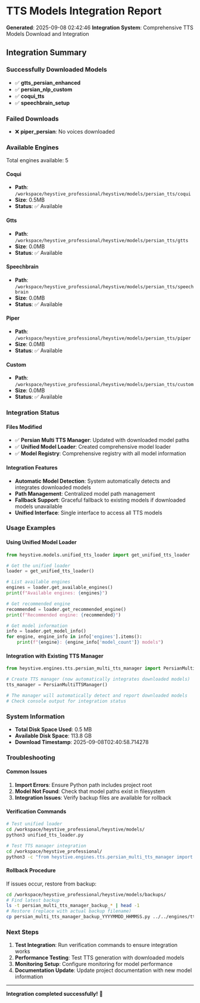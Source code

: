 # TTS Models Integration Report

**Generated**: 2025-09-08 02:42:46
**Integration System**: Comprehensive TTS Models Download and Integration

## Integration Summary

### Successfully Downloaded Models
- ✅ **gtts_persian_enhanced**
- ✅ **persian_nlp_custom**
- ✅ **coqui_tts**
- ✅ **speechbrain_setup**

### Failed Downloads
- ❌ **piper_persian**: No voices downloaded


### Available Engines
Total engines available: 5

#### Coqui
- **Path**: `/workspace/heystive_professional/heystive/models/persian_tts/coqui`
- **Size**: 0.5MB
- **Status**: ✅ Available

#### Gtts
- **Path**: `/workspace/heystive_professional/heystive/models/persian_tts/gtts`
- **Size**: 0.0MB
- **Status**: ✅ Available

#### Speechbrain
- **Path**: `/workspace/heystive_professional/heystive/models/persian_tts/speechbrain`
- **Size**: 0.0MB
- **Status**: ✅ Available

#### Piper
- **Path**: `/workspace/heystive_professional/heystive/models/persian_tts/piper`
- **Size**: 0.0MB
- **Status**: ✅ Available

#### Custom
- **Path**: `/workspace/heystive_professional/heystive/models/persian_tts/custom`
- **Size**: 0.0MB
- **Status**: ✅ Available


### Integration Status

#### Files Modified
- ✅ **Persian Multi TTS Manager**: Updated with downloaded model paths
- ✅ **Unified Model Loader**: Created comprehensive model loader
- ✅ **Model Registry**: Comprehensive registry with all model information

#### Integration Features
- **Automatic Model Detection**: System automatically detects and integrates downloaded models
- **Path Management**: Centralized model path management
- **Fallback Support**: Graceful fallback to existing models if downloaded models unavailable
- **Unified Interface**: Single interface to access all TTS models

### Usage Examples

#### Using Unified Model Loader
```python
from heystive.models.unified_tts_loader import get_unified_tts_loader

# Get the unified loader
loader = get_unified_tts_loader()

# List available engines
engines = loader.get_available_engines()
print(f"Available engines: {engines}")

# Get recommended engine
recommended = loader.get_recommended_engine()
print(f"Recommended engine: {recommended}")

# Get model information
info = loader.get_model_info()
for engine, engine_info in info['engines'].items():
    print(f"{engine}: {engine_info['model_count']} models")
```

#### Integration with Existing TTS Manager
```python
from heystive.engines.tts.persian_multi_tts_manager import PersianMultiTTSManager

# Create TTS manager (now automatically integrates downloaded models)
tts_manager = PersianMultiTTSManager()

# The manager will automatically detect and report downloaded models
# Check console output for integration status
```

### System Information
- **Total Disk Space Used**: 0.5 MB
- **Available Disk Space**: 113.8 GB
- **Download Timestamp**: 2025-09-08T02:40:58.714278

### Troubleshooting

#### Common Issues
1. **Import Errors**: Ensure Python path includes project root
2. **Model Not Found**: Check that model paths exist in filesystem
3. **Integration Issues**: Verify backup files are available for rollback

#### Verification Commands
```bash
# Test unified loader
cd /workspace/heystive_professional/heystive/models/
python3 unified_tts_loader.py

# Test TTS manager integration
cd /workspace/heystive_professional/
python3 -c "from heystive.engines.tts.persian_multi_tts_manager import PersianMultiTTSManager; PersianMultiTTSManager()"
```

#### Rollback Procedure
If issues occur, restore from backup:
```bash
cd /workspace/heystive_professional/heystive/models/backups/
# Find latest backup
ls -t persian_multi_tts_manager_backup_* | head -1
# Restore (replace with actual backup filename)
cp persian_multi_tts_manager_backup_YYYYMMDD_HHMMSS.py ../../engines/tts/persian_multi_tts_manager.py
```

### Next Steps
1. **Test Integration**: Run verification commands to ensure integration works
2. **Performance Testing**: Test TTS generation with downloaded models
3. **Monitoring Setup**: Configure monitoring for model performance
4. **Documentation Update**: Update project documentation with new model information

---
**Integration completed successfully!** 🎉
